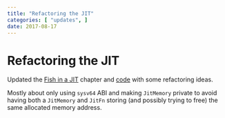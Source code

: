 ```yaml
---
title: "Refactoring the JIT"
categories: [ "updates", ]
date: 2017-08-17
---
```


# Refactoring the JIT

Updated the [Fish in a JIT][fish] chapter and [code] with some refactoring ideas.

Mostly about only using `sysv64` ABI and making `JitMemory` private to avoid
having both a `JitMemory` and `JitFn` storing (and possibly trying to free) the
same allocated memory address.

[fish]: https://make-a-demo-tool-in-rust.github.io/1-0-fish-in-a-jit.html
[code]: https://github.com/make-a-demo-tool-in-rust/fish-in-a-jit
